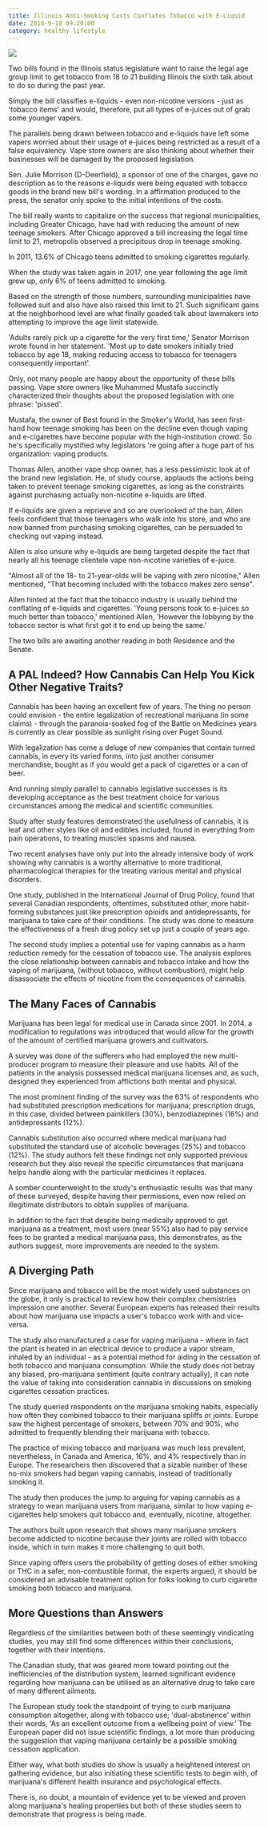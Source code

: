 ```yaml
---
title: Illinois Anti-Smoking Costs Conflates Tobacco with E-Liquid
date: 2018-9-18 09:20:00
category: healthy lifestyle
---
```


![](/images/4.jpg)

Two bills found in the Illinois status legislature want to raise the legal age group limit to get tobacco from 18 to 21 building Illinois the sixth talk about to do so during the past year.

Simply the bill classifies e-liquids - even non-nicotine versions - just as 'tobacco items' and would, therefore, put all types of e-juices out of grab some younger vapers.

<!-- more -->

The parallels being drawn between tobacco and e-liquids have left some vapers worried about their usage of e-juices being restricted as a result of a false equivalency. Vape store owners are also thinking about whether their businesses will be damaged by the proposed legislation.

Sen. Julie Morrison (D-Deerfield), a sponsor of one of the charges, gave no description as to the reasons e-liquids were being equated with tobacco goods in the brand new bill's wording. In a affirmation produced to the press, the senator only spoke to the initial intentions of the costs.

The bill really wants to capitalize on the success that regional municipalities, including Greater Chicago, have had with reducing the amount of new teenage smokers. After Chicago approved a bill increasing the legal time limit to 21, metropolis observed a precipitous drop in teenage smoking.

In 2011, 13.6% of Chicago teens admitted to smoking cigarettes regularly.

When the study was taken again in 2017, one year following the age limit grew up, only 6% of teens admitted to smoking.

Based on the strength of those numbers, surrounding municipalities have followed suit and also have also raised this limit to 21. Such significant gains at the neighborhood level are what finally goaded talk about lawmakers into attempting to improve the age limit statewide.

'Adults rarely pick up a cigarette for the very first time,' Senator Morrison wrote found in her statement. 'Most up to date smokers initially tried tobacco by age 18, making reducing access to tobacco for teenagers consequently important'.

Only, not many people are happy about the opportunity of these bills passing. Vape store owners like Muhammed Mustafa succinctly characterized their thoughts about the proposed legislation with one phrase: 'pissed'.

Mustafa, the owner of Best found in the Smoker's World, has seen first-hand how teenage smoking has been on the decline even though vaping and e-cigarettes have become popular with the high-institution crowd. So he's specifically mystified why legislators 're going after a huge part of his organization: vaping products.

Thomas Allen, another vape shop owner, has a less pessimistic look at of the brand new legislation. He, of study course, applauds the actions being taken to prevent teenage smoking cigarettes, as long as the constraints against purchasing actually non-nicotine e-liquids are lifted.  

If e-liquids are given a reprieve and so are overlooked of the ban, Allen feels confident that those teenagers who walk into his store, and who are now banned from purchasing smoking cigarettes, can be persuaded to checking out vaping instead.

Allen is also unsure why e-liquids are being targeted despite the fact that nearly all his teenage clientele vape non-nicotine varieties of e-juice.

"Almost all of the 18- to 21-year-olds will be vaping with zero nicotine," Allen mentioned, "That becoming included with the tobacco makes zero sense". 

Allen hinted at the fact that the tobacco industry is usually behind the conflating of e-liquids and cigarettes. 'Young persons took to e-juices so much better than tobacco,' mentioned Allen, 'However the lobbying by the tobacco sector is what first got it to end up being the same.'

The two bills are awaiting another reading in both Residence and the Senate.

## A PAL Indeed? How Cannabis Can Help You Kick Other Negative Traits?

Cannabis has been having an excellent few of years. The thing no person could envision - the entire legalization of recreational marijuana (in some claims) - through the paranoia-soaked fog of the Battle on Medicines years is currently as clear possible as sunlight rising over Puget Sound.

With legalization has come a deluge of new companies that contain turned cannabis, in every its varied forms, into just another consumer merchandise, bought as if you would get a pack of cigarettes or a can of beer.

And running simply parallel to cannabis legislative successes is its developing acceptance as the best treatment choice for various circumstances among the medical and scientific communities.

Study after study features demonstrated the usefulness of cannabis, it is leaf and other styles like oil and edibles included, found in everything from pain operations, to treating muscles spasms and nausea.

Two recent analyses have only put into the already intensive body of work showing why cannabis is a worthy alternative to more traditional, pharmacological therapies for the treating various mental and physical disorders.

One study, published in the International Journal of Drug Policy, found that several Canadian respondents, oftentimes, substituted other, more habit-forming substances just like prescription opioids and antidepressants, for marijuana to take care of their conditions. The study was done to measure the effectiveness of a fresh drug policy set up just a couple of years ago.

The second study implies a potential use for vaping cannabis as a harm reduction remedy for the cessation of tobacco use. The analysis explores the close relationship between cannabis and tobacco intake and how the vaping of marijuana, (without tobacco, without combustion), might help disassociate the effects of nicotine from the consequences of cannabis.

## The Many Faces of Cannabis

Marijuana has been legal for medical use in Canada since 2001. In 2014, a modification to regulations was introduced that would allow for the growth of the amount of certified marijuana growers and cultivators.

A survey was done of the sufferers who had employed the new multi-producer program to measure their pleasure and use habits. All of the patients in the analysis possessed medical marijuana licenses and, as such, designed they experienced from afflictions both mental and physical.

The most prominent finding of the survey was the 63% of respondents who had substituted prescription medications for marijuana; prescription drugs, in this case, divided between painkillers (30%), benzodiazepines (16%) and antidepressants (12%).

Cannabis substitution also occurred where medical marijuana had substituted the standard use of alcoholic beverages (25%) and tobacco (12%). The study authors felt these findings not only supported previous research but they also reveal the specific circumstances that marijuana helps handle along with the particular medicines it replaces.

A somber counterweight to the study's enthusiastic results was that many of these surveyed, despite having their permissions, even now relied on illegitimate distributors to obtain supplies of marijuana.

In addition to the fact that despite being medically approved to get marijuana as a treatment, most users (near 55%) also had to pay service fees to be granted a medical marijuana pass, this demonstrates, as the authors suggest, more improvements are needed to the system. 

## A Diverging Path

Since marijuana and tobacco will be the most widely used substances on the globe, it only is practical to review how their complex chemistries impression one another. Several European experts has released their results about how marijuana use impacts a user's tobacco work with and vice-versa.

The study also manufactured a case for vaping marijuana - where in fact the plant is heated in an electrical device to produce a vapor stream, inhaled by an individual - as a potential method for aiding in the cessation of both tobacco and marijuana consumption. While the study does not betray any biased, pro-marijuana sentiment (quite contrary actually), it can note the value of taking into consideration cannabis in discussions on smoking cigarettes cessation practices.

The study queried respondents on the marijuana smoking habits, especially how often they combined tobacco to their marijuana spliffs or joints. Europe saw the highest percentage of smokers, between 70% and 90%, who admitted to frequently blending their marijuana with tobacco.

The practice of mixing tobacco and marijuana was much less prevalent, nevertheless, in Canada and America, 16%, and 4% respectively than in Europe. The researchers then discovered that a sizable number of these no-mix smokers had began vaping cannabis, instead of traditionally smoking it.

The study then produces the jump to arguing for vaping cannabis as a strategy to wean marijuana users from marijuana, similar to how vaping e-cigarettes help smokers quit tobacco and, eventually, nicotine, altogether.

The authors built upon research that shows many marijuana smokers become addicted to nicotine because their joints are rolled with tobacco inside, which in turn makes it more challenging to quit both.

Since vaping offers users the probability of getting doses of either smoking or THC in a safer, non-combustible format, the experts argued, it should be considered an advisable treatment option for folks looking to curb cigarette smoking both tobacco and marijuana.

## More Questions than Answers

Regardless of the similarities between both of these seemingly vindicating studies, you may still find some differences within their conclusions, together with their intentions.

The Canadian study, that was geared more toward pointing out the inefficiencies of the distribution system, learned significant evidence regarding how marijuana can be utilised as an alternative drug to take care of many different ailments.  

The European study took the standpoint of trying to curb marijuana consumption altogether, along with tobacco use; 'dual-abstinence' within their words, 'As an excellent outcome from a wellbeing point of view.' The European paper did not issue scientific findings, a lot more than producing the suggestion that vaping marijuana certainly be a possible smoking cessation application.  

Either way, what both studies do show is usually a heightened interest on gathering evidence, but also initiating these scientific tests to begin with, of marijuana's different health insurance and psychological effects.

There is, no doubt, a mountain of evidence yet to be viewed and proven along marijuana's healing properties but both of these studies seem to demonstrate that progress is being made.
